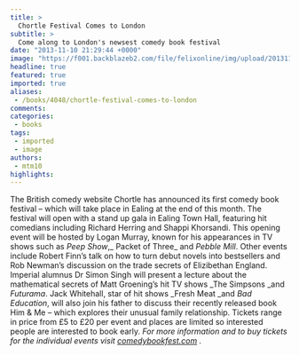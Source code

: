 ```yaml
---
title: >
  Chortle Festival Comes to London
subtitle: >
  Come along to London's newsest comedy book festival
date: "2013-11-10 21:29:44 +0000"
image: "https://f001.backblazeb2.com/file/felixonline/img/upload/201311102129-mtm10-jack-whitehall.jpg"
headline: true
featured: true
imported: true
aliases:
 - /books/4048/chortle-festival-comes-to-london
comments:
categories:
 - books
tags:
 - imported
 - image
authors:
 - mtm10
highlights:
---
```


The British comedy website Chortle has announced its first comedy book festival – which will take place in Ealing at the end of this month. The festival will open with a stand up gala in Ealing Town Hall, featuring hit comedians including Richard Herring and Shappi Khorsandi. This opening event will be hosted by Logan Murray, known for his appearances in TV shows such as _Peep Show_,_ Packet of Three_ and _Pebble Mill_.
 Other events include Robert Finn’s talk on how to turn debut novels into bestsellers and Rob Newman’s discussion on the trade secrets of Elizibethan England. Imperial alumnus Dr Simon Singh will present a lecture about the mathematical secrets of Matt Groening’s hit TV shows _The Simpsons _and _Futurama_. Jack Whitehall, star of hit shows _Fresh Meat _and _Bad Education_, will also join his father to discuss their recently released book Him & Me – which explores their unusual family relationship.
 Tickets range in price from £5 to £20 per event and places are limited so interested people are interested to book early.
_For more information and to buy tickets for the individual events visit [comedybookfest.com](http://www.comedybookfest.com) ._

